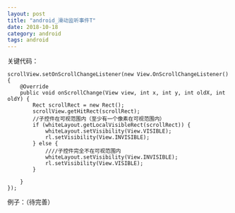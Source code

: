 ```yaml
---
layout: post
title: "android_滑动监听事件T"
date: 2018-10-18
category: android
tags: android
---
```



关键代码：

	scrollView.setOnScrollChangeListener(new View.OnScrollChangeListener() {
	    @Override
	    public void onScrollChange(View view, int x, int y, int oldX, int oldY) {
	        Rect scrollRect = new Rect();
	        scrollView.getHitRect(scrollRect);
	        //子控件在可视范围内（至少有一个像素在可视范围内）
	        if (whiteLayout.getLocalVisibleRect(scrollRect)) {
	            whiteLayout.setVisibility(View.VISIBLE);
	            rl.setVisibility(View.INVISIBLE);
	        } else {
	            ////子控件完全不在可视范围内
	            whiteLayout.setVisibility(View.INVISIBLE);
	            rl.setVisibility(View.VISIBLE);
	        }

	    }
	});


例子：（待完善）

